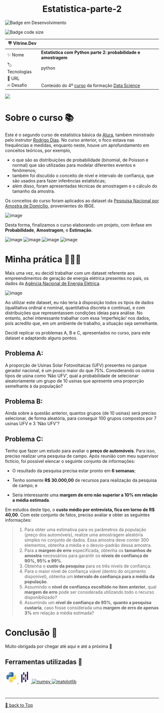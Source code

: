 <h1 align='center'>Estatistica-parte-2</h1>

![Badge em Desenvolvimento](http://img.shields.io/static/v1?label=STATUS&message=EM%20DESENVOLVIMENTO&color=GREEN&style=for-the-badge)

![Badge code size](https://img.shields.io/github/languages/code-size/fab-souza/estatistica-parte-2)

| :placard: Vitrine.Dev |    |
| -------------  | --- |
| :sparkles: Nome        | **Estatística com Python parte 2: probabilidade e amostragem**
| :label: Tecnologias | python
| :rocket: URL         | 
| :fire: Desafio     | Conteúdo do 4º [curso](https://www.alura.com.br/curso-online-estatistica-probabilidade-e-amostragem) da formação [Data Science](https://www.alura.com.br/formacao-data-science)

![](https://user-images.githubusercontent.com/67301805/236349468-3b024586-dcb1-48db-98fd-8779169a49e1.jpg#vitrinedev)


# Sobre o curso 📚

Este é o segundo curso de estatística básica da [Alura](https://www.alura.com.br/), também ministrado pelo instrutor [Rodrigo Dias](https://www.linkedin.com/in/rodrigo-fernando-dias-118181120/). No curso anterior, o foco estava nas frequências e medidas, enquanto neste, houve um aprofundamento em conceitos teóricos, por exemplo, 
- o que são as distribuições de probabilidade (binomial, de Poisson e normal) que são utilizadas para modelar diferentes eventos e fenômenos;
- também foi discutido o conceito de nível e intervalo de confiança, que são usados para fazer inferências estatísticas;
- além disso, foram apresentadas técnicas de amostragem e o cálculo do tamanho da amostra.  

Os conceitos do curso foram aplicados ao dataset da [Pesquisa Nacional por Amostra de Domicílio](https://www.ibge.gov.br/estatisticas/sociais/populacao/19897-sintese-de-indicadores-pnad2.html?=&t=microdados), provenientes do IBGE. 

![image](https://user-images.githubusercontent.com/67301805/236932527-88136f4d-4077-4419-81e4-6e36380afceb.png)

Desta forma, finalizamos o curso elaborando um projeto, com ênfase em **Probabilidade**, **Amostragem**, e **Estimação**.

![image](https://github.com/fab-souza/estatistica-parte-2/assets/67301805/da9e06c7-eb1d-4af9-9868-1ea2ef6a611b)
![image](https://github.com/fab-souza/estatistica-parte-2/assets/67301805/55bef16d-59e6-4b6f-b27b-ffa8335b6402)
![image](https://github.com/fab-souza/estatistica-parte-2/assets/67301805/3fedc309-655c-4cc3-981e-546e4b390079)
![image](https://github.com/fab-souza/estatistica-parte-2/assets/67301805/2fe71e45-79bf-4b2f-b131-336a0b973000)



# Minha prática 👩🏻‍💻

Mais uma vez, eu decidi trabalhar com um dataset referente aos empreendimentos de geração de energia elétrica presentes no país, os dados da [Agência Nacional de Energia Elétrica](https://dadosabertos.aneel.gov.br/dataset/siga-sistema-de-informacoes-de-geracao-da-aneel).

![image](https://github.com/fab-souza/estatistica-parte-2/assets/67301805/17e9dee7-35ce-48f6-9403-d800f0369919)

Ao utilizar este dataset, eu não teria à disposição todos os tipos de dados (qualitativa ordinal e nominal, quantitativa discreta e contínua), e com distribuições que representassem condições ideias para análise. No entanto, achei interessante trabalhar com essa ‘imperfeição’ nos dados, pois acredito que, em um ambiente de trabalho, a situação seja semelhante.

Decidi replicar os problemas A, B e C, apresentados no curso, para este dataset e adaptando alguns pontos.

## Problema A:

A proporção de Usinas Solar Fotovoltaicas (UFV) presentes no parque gerador nacional, é um pouco maior do que 75%. Considerando os outros tipos de usina como ‘Não UFV’, qual a probabilidade de selecionar aleatoriamente um grupo de 10 usinas que apresente uma proporção semelhante à da população?

## Problema B:

Ainda sobre a questão anterior, quantos grupos (de 10 usinas) será preciso selecionar, de forma aleatória, para conseguir 100 grupos compostos por 7 usinas UFV e 3 'Não UFV'?

## Problema C:

Tenho que fazer um estudo para avaliar o **preço de automóveis**. Para isso, preciso realizar uma pesquisa de campo. Após reunião com meu supervisor fictício, foi possível elencar o seguinte conjunto de informações:

- O resultado da pesquisa precisa estar pronto em **6 semanas**;

- Tenho somente **R$ 30.000,00** de recursos para realização da pesquisa de campo; e

- Seria interessante uma **margem de erro não superior a 10% em relação a média estimada**.

Em estudos deste tipo, o **custo médio por entrevista, fica em torno de R$\$$ 40,00**. Com este conjunto de fatos, preciso avaliar e obter as seguintes informações:

> 1. Para obter uma estimativa para os parâmetros da população (preço dos automóveis), realize uma amostragem aleatória simples no conjunto de dados. Essa amostra deve conter 300 elementos, obtenha a média e o desvio-padrão dessa amostra.
> 2. Para a **margem de erro** especificada, obtenha os **tamanhos de amostra** necessários para garantir os **níveis de confiança de 90%, 95% e 99%**.
> 3. Obtenha o **custo da pesquisa** para os três níveis de confiança.
> 4. Para o maior nível de confiança viável (dentro do orçamento disponível), obtenha um **intervalo de confiança para a média da população**.
> 5. Assumindo o **nível de confiança escolhido no item anterior**, qual **margem de erro** pode ser considerada utilizando todo o recurso disponibilizado?
> 6. Assumindo um **nível de confiança de 95%**, **quanto a pesquisa custaria**, caso fosse considerada uma **margem de erro de apenas 3%** em relação à média estimada?



# Conclusão 🏁


Muito obrigada por chegar até aqui e até a próxima 🤗

## Ferramentas utilizadas 🧰
<p>
  <a href="https://www.python.org" target="_blank" rel="noreferrer"> <img src="https://raw.githubusercontent.com/devicons/devicon/master/icons/python/python-original.svg" alt="python" width="40" height="40"/> </a>
  <a href="https://pandas.pydata.org/" target="_blank" rel="noreferrer"> <img src="https://raw.githubusercontent.com/devicons/devicon/2ae2a900d2f041da66e950e4d48052658d850630/icons/pandas/pandas-original.svg" alt="pandas" width="40" height="40"/> </a>
  <a href="https://numpy.org/" target="_blank" rel="noreferrer"> <img src="https://numpy.org/images/logo.svg" alt="numpy" width="40" height="40"/> </a>
  <a href="https://matplotlib.org/" target="_blank" rel="noreferrer"> <img src="https://matplotlib.org/_static/images/documentation.svg" alt="matplotlib" width="40" height="40"/> </a>
  </p>

<br><hr>
[🔼 back to Top](https://github.com/fab-souza/estatistica-parte-2/tree/main#estatistica-parte-2)
